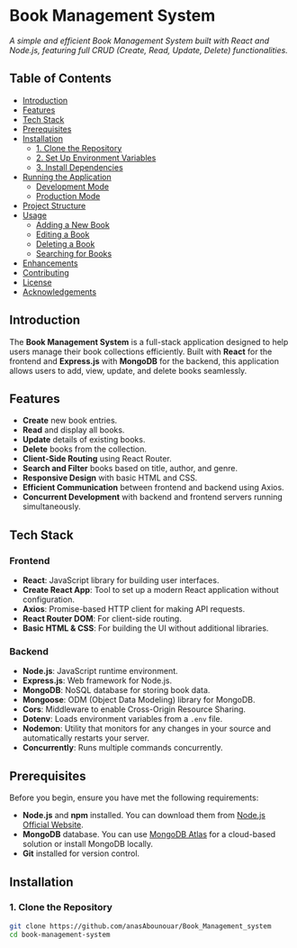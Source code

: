 # Book Management System

*A simple and efficient Book Management System built with React and Node.js, featuring full CRUD (Create, Read, Update, Delete) functionalities.*

## Table of Contents

- [Introduction](#introduction)
- [Features](#features)
- [Tech Stack](#tech-stack)
- [Prerequisites](#prerequisites)
- [Installation](#installation)
  - [1. Clone the Repository](#1-clone-the-repository)
  - [2. Set Up Environment Variables](#2-set-up-environment-variables)
  - [3. Install Dependencies](#3-install-dependencies)
- [Running the Application](#running-the-application)
  - [Development Mode](#development-mode)
  - [Production Mode](#production-mode)
- [Project Structure](#project-structure)
- [Usage](#usage)
  - [Adding a New Book](#adding-a-new-book)
  - [Editing a Book](#editing-a-book)
  - [Deleting a Book](#deleting-a-book)
  - [Searching for Books](#searching-for-books)
- [Enhancements](#enhancements)
- [Contributing](#contributing)
- [License](#license)
- [Acknowledgements](#acknowledgements)

## Introduction

The **Book Management System** is a full-stack application designed to help users manage their book collections efficiently. Built with **React** for the frontend and **Express.js** with **MongoDB** for the backend, this application allows users to add, view, update, and delete books seamlessly.

## Features

- **Create** new book entries.
- **Read** and display all books.
- **Update** details of existing books.
- **Delete** books from the collection.
- **Client-Side Routing** using React Router.
- **Search and Filter** books based on title, author, and genre.
- **Responsive Design** with basic HTML and CSS.
- **Efficient Communication** between frontend and backend using Axios.
- **Concurrent Development** with backend and frontend servers running simultaneously.

## Tech Stack

### Frontend

- **React**: JavaScript library for building user interfaces.
- **Create React App**: Tool to set up a modern React application without configuration.
- **Axios**: Promise-based HTTP client for making API requests.
- **React Router DOM**: For client-side routing.
- **Basic HTML & CSS**: For building the UI without additional libraries.

### Backend

- **Node.js**: JavaScript runtime environment.
- **Express.js**: Web framework for Node.js.
- **MongoDB**: NoSQL database for storing book data.
- **Mongoose**: ODM (Object Data Modeling) library for MongoDB.
- **Cors**: Middleware to enable Cross-Origin Resource Sharing.
- **Dotenv**: Loads environment variables from a `.env` file.
- **Nodemon**: Utility that monitors for any changes in your source and automatically restarts your server.
- **Concurrently**: Runs multiple commands concurrently.

## Prerequisites

Before you begin, ensure you have met the following requirements:

- **Node.js** and **npm** installed. You can download them from [Node.js Official Website](https://nodejs.org/).
- **MongoDB** database. You can use [MongoDB Atlas](https://www.mongodb.com/cloud/atlas) for a cloud-based solution or install MongoDB locally.
- **Git** installed for version control.

## Installation

### 1. Clone the Repository

```bash
git clone https://github.com/anasAbounouar/Book_Management_system
cd book-management-system
